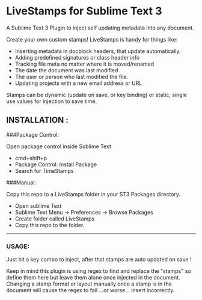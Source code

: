 # LiveStamps for Sublime Text 3
A Sublime Text 3 Plugin to inject self updating metadata into any document.

Create your own custom stamps! LiveStamps is handy for things like:

  * Inserting metadata in docblock headers, that update automatically.
  * Adding predefined signatures or class header info
  * Tracking file meta no matter where it is moved/renamed
  * The date the document was last modified
  * The user or person who last modified the file.
  * Updating projects with a new email address or URL
  
Stamps can be dynamic (update on save, or key binding) or static, single use values for injection to save time.

## INSTALLATION :

###Package Control: 

Open  package control inside Sublime Text 
  * cmd+shift+p
  * Package Control: Install Package
  * Search for TimeStamps

###Manual: 

Copy this repo to a LiveStamps folder in your ST3 Packages directory. 
 * Open sublime Text
 * Sublime Text Menu -> Preferences -> Browse Packages
 * Create folder called LiveStamps
 * Copy this repo to the folder.

----
### USAGE:

Just hit a key combo to inject, after that stamps are auto updated on save !

Keep in mind this plugin is using regex to find and replace the "stamps" so define them here but leave them alone once injected in the document. Changing a stamp format or layout manually once a stamp is in the document will cause the regex to fail ...or worse... insert incorrectly.
